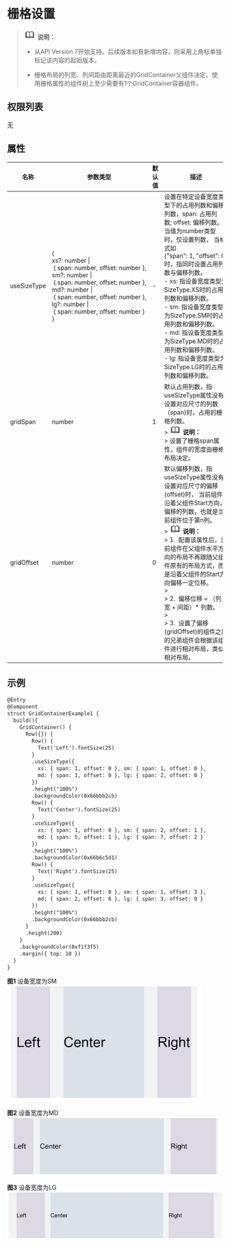 # 栅格设置

> ![icon-note.gif](public_sys-resources/icon-note.gif) **说明：**
> - 从API Version 7开始支持。后续版本如有新增内容，则采用上角标单独标记该内容的起始版本。
> 
> - 栅格布局的列宽、列间距由距离最近的GridContainer父组件决定。使用栅格属性的组件树上至少需要有1个GridContainer容器组件。


## 权限列表

无


## 属性


| 名称 | 参数类型 | 默认值 | 描述 | 
| -------- | -------- | -------- | -------- |
| useSizeType | {<br/>xs?:&nbsp;number&nbsp;\|&nbsp;{&nbsp;span:&nbsp;number,&nbsp;offset:&nbsp;number&nbsp;},<br/>sm?:&nbsp;number&nbsp;\|&nbsp;{&nbsp;span:&nbsp;number,&nbsp;offset:&nbsp;number&nbsp;},<br/>md?:&nbsp;number&nbsp;\|&nbsp;{&nbsp;span:&nbsp;number,&nbsp;offset:&nbsp;number&nbsp;},<br/>lg?:&nbsp;number&nbsp;\|&nbsp;{&nbsp;span:&nbsp;number,&nbsp;offset:&nbsp;number&nbsp;}<br/>} | - | 设置在特定设备宽度类型下的占用列数和偏移列数，span:&nbsp;占用列数;&nbsp;offset:&nbsp;偏移列数。<br/>当值为number类型时，仅设置列数，&nbsp;当格式如{"span":&nbsp;1,&nbsp;"offset":&nbsp;0}时，指同时设置占用列数与偏移列数。<br/>-&nbsp;xs:&nbsp;指设备宽度类型为SizeType.XS时的占用列数和偏移列数。<br/>-&nbsp;sm:&nbsp;指设备宽度类型为SizeType.SM时的占用列数和偏移列数。<br/>-&nbsp;md:&nbsp;指设备宽度类型为SizeType.MD时的占用列数和偏移列数。<br/>-&nbsp;lg:&nbsp;指设备宽度类型为SizeType.LG时的占用列数和偏移列数。 | 
| gridSpan | number | 1 | 默认占用列数，指useSizeType属性没有设置对应尺寸的列数（span)时，占用的栅格列数。<br/>>&nbsp;![icon-note.gif](public_sys-resources/icon-note.gif)&nbsp;**说明：**<br/>>&nbsp;设置了栅格span属性，组件的宽度由栅格布局决定。 | 
| gridOffset | number | 0 | 默认偏移列数，指useSizeType属性没有设置对应尺寸的偏移(offset)时，&nbsp;当前组件沿着父组件Start方向，偏移的列数，也就是当前组件位于第n列。<br/>>&nbsp;![icon-note.gif](public_sys-resources/icon-note.gif)&nbsp;**说明：**<br/>>&nbsp;1.&nbsp;&nbsp;配置该属性后，当前组件在父组件水平方向的布局不再跟随父组件原有的布局方式，而是沿着父组件的Start方向偏移一定位移。<br/>>&nbsp;<br/>>&nbsp;2.&nbsp;&nbsp;偏移位移&nbsp;=&nbsp;（列宽&nbsp;+&nbsp;间距）\*&nbsp;列数。<br/>>&nbsp;<br/>>&nbsp;3.&nbsp;&nbsp;设置了偏移(gridOffset)的组件之后的兄弟组件会根据该组件进行相对布局，类似相对布局。 | 


## 示例

```
@Entry
@Component
struct GridContainerExample1 {
  build(){
    GridContainer() {
      Row({}) {
        Row() {
          Text('Left').fontSize(25)
        }
        .useSizeType({
          xs: { span: 1, offset: 0 }, sm: { span: 1, offset: 0 },
          md: { span: 1, offset: 0 }, lg: { span: 2, offset: 0 }
        })
        .height("100%")
        .backgroundColor(0x66bbb2cb)
        Row() {
          Text('Center').fontSize(25)
        }
        .useSizeType({
          xs: { span: 1, offset: 0 }, sm: { span: 2, offset: 1 },
          md: { span: 5, offset: 1 }, lg: { span: 7, offset: 2 }
        })
        .height("100%")
        .backgroundColor(0x66b6c5d1)
        Row() {
          Text('Right').fontSize(25)
        }
        .useSizeType({
          xs: { span: 1, offset: 0 }, sm: { span: 1, offset: 3 },
          md: { span: 2, offset: 6 }, lg: { span: 3, offset: 9 }
        })
        .height("100%")
        .backgroundColor(0x66bbb2cb)
      }
      .height(200)
    }
    .backgroundColor(0xf1f3f5)
    .margin({ top: 10 })
  }
}
```

**图1** 设备宽度为SM
![zh-cn_image_0000001174582872](figures/zh-cn_image_0000001174582872.png)

**图2** 设备宽度为MD
![zh-cn_image_0000001219744207](figures/zh-cn_image_0000001219744207.png)

**图3** 设备宽度为LG
![zh-cn_image_0000001219982727](figures/zh-cn_image_0000001219982727.png)
